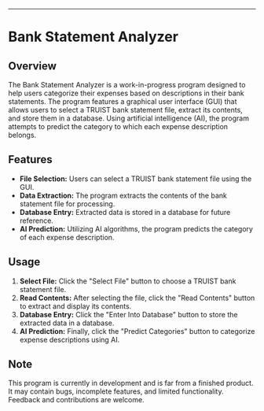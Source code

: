 * * *

Bank Statement Analyzer
=======================

Overview
--------

The Bank Statement Analyzer is a work-in-progress program designed to help users categorize their expenses based on descriptions in their bank statements. The program features a graphical user interface (GUI) that allows users to select a TRUIST bank statement file, extract its contents, and store them in a database. Using artificial intelligence (AI), the program attempts to predict the category to which each expense description belongs.

Features
--------

*   **File Selection:** Users can select a TRUIST bank statement file using the GUI.
*   **Data Extraction:** The program extracts the contents of the bank statement file for processing.
*   **Database Entry:** Extracted data is stored in a database for future reference.
*   **AI Prediction:** Utilizing AI algorithms, the program predicts the category of each expense description.

Usage
-----

1.  **Select File:** Click the "Select File" button to choose a TRUIST bank statement file.
2.  **Read Contents:** After selecting the file, click the "Read Contents" button to extract and display its contents.
3.  **Database Entry:** Click the "Enter Into Database" button to store the extracted data in a database.
4.  **AI Prediction:** Finally, click the "Predict Categories" button to categorize expense descriptions using AI.

Note
----

This program is currently in development and is far from a finished product. It may contain bugs, incomplete features, and limited functionality. Feedback and contributions are welcome.